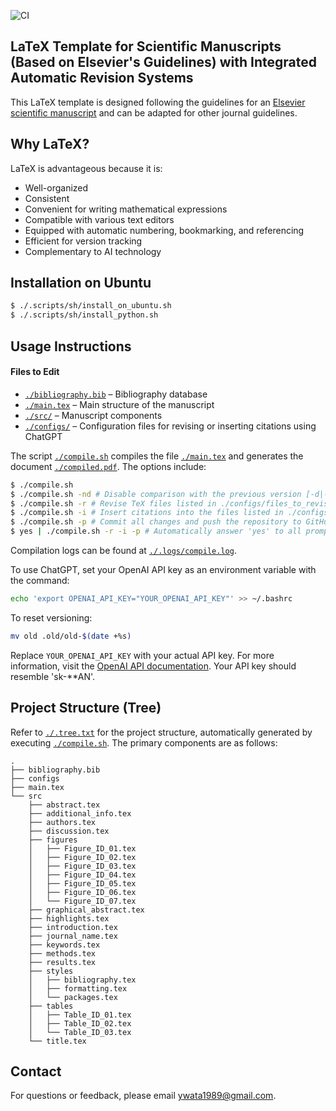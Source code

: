 ![CI](https://github.com/ywatanabe1989/LaTeX-Scientific-Template/actions/workflows/compile.yml/badge.svg)

## LaTeX Template for Scientific Manuscripts (Based on Elsevier's Guidelines) with Integrated Automatic Revision Systems

This LaTeX template is designed following the guidelines for an [Elsevier scientific manuscript](https://www.elsevier.com/researcher/author/policies-and-guidelines/latex-instructions) and can be adapted for other journal guidelines.

## Why LaTeX?
LaTeX is advantageous because it is:
- Well-organized
- Consistent
- Convenient for writing mathematical expressions
- Compatible with various text editors
- Equipped with automatic numbering, bookmarking, and referencing
- Efficient for version tracking
- Complementary to AI technology

## Installation on Ubuntu

```bash
$ ./.scripts/sh/install_on_ubuntu.sh
$ ./.scripts/sh/install_python.sh
```

## Usage Instructions

#### Files to Edit
- [`./bibliography.bib`](./bibliography.bib) – Bibliography database
- [`./main.tex`](./main.tex) – Main structure of the manuscript
- [`./src/`](./src/) – Manuscript components
- [`./configs/`](./configs/) – Configuration files for revising or inserting citations using ChatGPT

The script [`./compile.sh`](./.scripts/sh/compile.sh) compiles the file [`./main.tex`](./main.tex) and generates the document [`./compiled.pdf`](./compiled.pdf). The options include:

```bash
$ ./compile.sh
$ ./compile.sh -nd # Disable comparison with the previous version [-d|--diff]
$ ./compile.sh -r # Revise TeX files listed in ./configs/files_to_revise.txt using ChatGPT [-r|--revise]
$ ./compile.sh -i # Insert citations into the files listed in ./configs/files_to_revise.txt from ./bibliography.bib using ChatGPT [-i|--insert-citations]
$ ./compile.sh -p # Commit all changes and push the repository to GitHub [-p|--push]
$ yes | ./compile.sh -r -i -p # Automatically answer 'yes' to all prompts
```
Compilation logs can be found at [`./.logs/compile.log`](./.logs/compile.log).

To use ChatGPT, set your OpenAI API key as an environment variable with the command:

```bash
echo 'export OPENAI_API_KEY="YOUR_OPENAI_API_KEY"' >> ~/.bashrc
```

To reset versioning:

``` bash
mv old .old/old-$(date +%s)
```

Replace `YOUR_OPENAI_API_KEY` with your actual API key. For more information, visit the [OpenAI API documentation](https://openai.com/blog/openai-api). Your API key should resemble 'sk-**AN'.

## Project Structure (Tree)

Refer to [`./.tree.txt`](./.tree.txt) for the project structure, automatically generated by executing [`./compile.sh`](./compile.sh). The primary components are as follows:

```
.
├── bibliography.bib
├── configs
├── main.tex
└── src
    ├── abstract.tex
    ├── additional_info.tex
    ├── authors.tex
    ├── discussion.tex
    ├── figures
    │   ├── Figure_ID_01.tex
    │   ├── Figure_ID_02.tex
    │   ├── Figure_ID_03.tex
    │   ├── Figure_ID_04.tex
    │   ├── Figure_ID_05.tex
    │   ├── Figure_ID_06.tex
    │   └── Figure_ID_07.tex
    ├── graphical_abstract.tex
    ├── highlights.tex
    ├── introduction.tex
    ├── journal_name.tex
    ├── keywords.tex
    ├── methods.tex
    ├── results.tex
    ├── styles
    │   ├── bibliography.tex
    │   ├── formatting.tex
    │   └── packages.tex
    ├── tables
    │   ├── Table_ID_01.tex
    │   ├── Table_ID_02.tex
    │   └── Table_ID_03.tex
    └── title.tex
```


## Contact

For questions or feedback, please email ywata1989@gmail.com.
